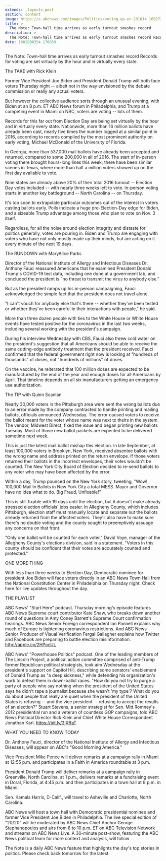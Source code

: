 ```yaml
--- 
extends: _layouts.post 
section: content 
image: https://s.abcnews.com/images/Politics/voting-ap-er-201014_1602723328110_hpMain_16x9_992.jpg 
title: > 
  The Note: Town-hall time arrives as early turnout smashes record 
description: > 
  The Note: Town-hall time arrives as early turnout smashes record Records for voting are set virtually by the hour and in virtually every state.Records for this far out from Election Day are being set virtually by the hour and in virtually every state.Nine states are already above 20% of their total 2016 turnout -- Election Day votes included -- with nearly three weeks left to vote.It's too soon to extrapolate particular outcomes out of the interest in voters casting ballots early.Within a day, Trump pounced on the New York story, tweeting, "Wow! 
date: 1602808354.176869 
--- 
```

The Note: Town-hall time arrives as early turnout smashes record Records for voting are set virtually by the hour and in virtually every state.

The TAKE with Rick Klein

Former Vice President Joe Biden and President Donald Trump will both face voters Thursday night -- albeit not in the way envisioned by the debate commission or really any actual voters.

But however the collective audience sorts through an unusual evening, with Biden at an 8 p.m. ET ABC News forum in Philadelphia, and Trump at a competing event in Miami on NBC, voters are voting -- lots of them.

Records for this far out from Election Day are being set virtually by the hour and in virtually every state. Nationwide, more than 16 million ballots have already been cast, nearly five times the number logged at a similar point in 2016, according to records compiled by the most prominent authority on early voting, Michael McDonald of the University of Florida.

In Georgia, more than 537,000 mail ballots have already been accepted and returned, compared to some 200,000 in all of 2016. The start of in-person voting there brought hours-long lines this week; there have been similar scenes in Texas, where more than half a million voters showed up on the first day available to vote.

Nine states are already above 20% of their total 2016 turnout -- Election Day votes included -- with nearly three weeks left to vote. In-person voting starts in another key battleground -- North Carolina -- on Thursday.

It's too soon to extrapolate particular outcomes out of the interest in voters casting ballots early. Polls indicate a huge pre-Election-Day edge for Biden, and a sizeable Trump advantage among those who plan to vote on Nov. 3 itself.

Regardless, for all the noise around election integrity and distaste for politics generally, votes are pouring in. Biden and Trump are engaging with voters who have not only mostly made up their minds, but are acting on it every minute of the next 19 days.

The RUNDOWN with MaryAlice Parks

Director of the National Institute of Allergy and Infectious Diseases Dr. Anthony Fauci reassured Americans that he examined President Donald Trump's COVID-19 test data, including one done at a government lab, and concluded the president is "no threat to transmit the virus to anybody else."

But as the president ramps up his in-person campaigning, Fauci acknowledged the simple fact that the president does not travel alone.

"I can't vouch for anybody else that's there -- whether they've been tested or whether they've been careful in their interactions with people," he said.

More than three dozen people with ties to the White House or White House events have tested positive for the coronavirus in the last two weeks, including several working with the president's campaign.

During his interview Wednesday with CBS, Fauci also threw cold water on the president's suggestion that all Americans should be able to receive the same cutting-edge antibody treatment that the president received. Fauci confirmed that the federal government right now is looking at "hundreds of thousands" of doses, not "hundreds of millions" of doses.

On the vaccine, he reiterated that 100 million doses are expected to be manufactured by the end of the year and enough doses for all Americans by April. That timeline depends on all six manufacturers getting an emergency use authorization.

The TIP with Quinn Scanlan

Nearly 30,000 voters in the Pittsburgh area were sent the wrong ballots due to an error made by the company contracted to handle printing and mailing ballots, officials announced Wednesday. The error caused voters to receive the ballot meant for the voter whose name was next to theirs in the system. The vendor, Midwest Direct, fixed the issue and began printing new ballots Tuesday. Most of those new ballot packets are expected to be delivered sometime next week.

This is just the latest mail ballot mishap this election. In late September, at least 100,000 voters in Brooklyn, New York, received absentee ballots with the wrong name and address printed on the return envelope. If those voters returned their ballots in the incorrect envelopes, their votes wouldn't be counted. The New York City Board of Election decided to re-send ballots to any voter who may have been affected by the error.

Within a day, Trump pounced on the New York story, tweeting, "Wow! 100,000 Mail In Ballots in New York City a total MESS. Mayor and Governor have no idea what to do. Big Fraud, Unfixable!"

This is still fixable with 19 days until the election, but it doesn't make already stressed election officials' jobs easier. In Allegheny County, which includes Pittsburgh, election staff must manually locate and separate out the ballots already returned from the affected voters. They'll also have to make sure there's no double voting and the county sought to preemptively assuage any concerns on that front.

"Only one ballot will be counted for each voter," David Voye, manager of the Allegheny County's elections division, said in a statement. "Voters in this county should be confident that their votes are accurately counted and protected."

ONE MORE THING

With less than three weeks to Election Day, Democratic nominee for president Joe Biden will face voters directly in an ABC News Town Hall from the National Constitution Center in Philadelphia on Thursday night. Check here for live updates throughout the day.

THE PLAYLIST

ABC News' "Start Here" podcast. Thursday morning's episode features ABC News Supreme court contributor Kate Shaw, who breaks down another round of questions in Amy Coney Barrett's Supreme Court confirmation hearings. ABC News Senior Foreign correspondent Ian Pannell explains why much of Europe is tightening coronavirus restrictions. And ABC News Senior Producer of Visual Verification Fergal Gallagher explains how Twitter and Facebook are preparing to battle election misinformation. http://apple.co/2HPocUL

ABC News' "Powerhouse Politics" podcast. One of the leading members of The Lincoln Project, a political action committee comprised of anti-Trump former Republican political strategists, took aim Wednesday at the president's support on Capitol Hill, describing some senators' enablement of Donald Trump as "a deep sickness," while defending his organization's work to defeat them in down-ballot races. "How do you not try to purge a party of people who say nothing when the president of the United States says he didn't rape a journalist because she wasn't 'my type'? What do you do about people that really are quiet when the president of the United States is refusing -- and the vice president -- refusing to accept the results of an election?" Stuart Stevens, a senior strategist for Sen. Mitt Romney's 2012 presidential run and a veteran of countless GOP campaigns, told ABC News Political Director Rick Klein and Chief White House Correspondent Jonathan Karl. https://bit.ly/3jXffaT

WHAT YOU NEED TO KNOW TODAY

Dr. Anthony Fauci, director of the National Institute of Allergy and Infectious Diseases, will appear on ABC's "Good Morning America."

Vice President Mike Pence will deliver remarks at a campaign rally in Miami at 12:55 p.m. and participates in a Faith in America roundtable at 3 p.m.

President Donald Trump will deliver remarks at a campaign rally in Greenville, North Carolina, at 1 p.m., delivers remarks at a fundraising event in Doral, Florida, at 4:45 p.m. and then participates in a town hall at 8 p.m. in Miami.

Sen. Kamala Harris, D-Calif., will travel to Asheville and Charlotte, North Carolina.

ABC News will host a town hall with Democratic presidential nominee and former Vice President Joe Biden in Philadelphia. The live special edition of "20/20" will be moderated by ABC News Chief Anchor George Stephanopoulos and airs from 8 to 10 p.m. ET on ABC Television Network and streams on ABC News Live. A 30-minute post-show, featuring the ABC News political team for more context and analysis, will follow

The Note is a daily ABC News feature that highlights the day's top stories in politics. Please check back tomorrow for the latest.